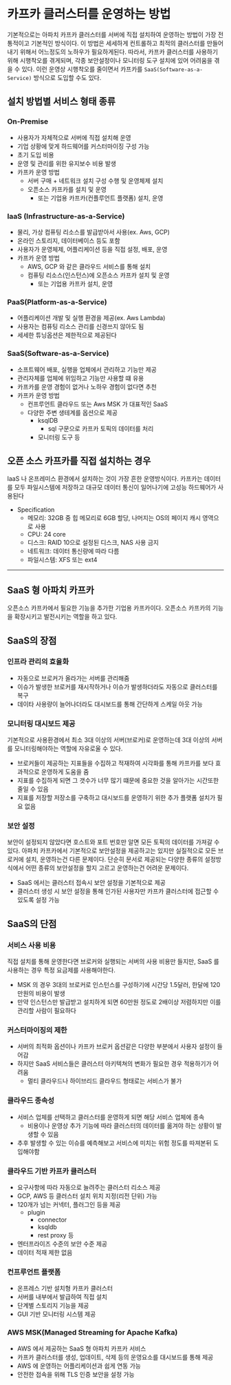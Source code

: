 # 카프카 클러스터를 운영하는 방법

기본적으로는 아파치 카프카 클러스터를 서버에 직접 설치하여 운영하는 방법이 가장 전통적이고 기본적인 방식이다.
이 방법은 세세하게 컨트롤하고 최적의 클러스터를 만들어내기 위해서 어느정도의 노하우가 필요하게된다. 
따라서, 카프카 클러스터를 사용하기 위해 시행착오를 겪게되며, 각종 보안설정이나 모니터링 도구 설치에 있어 어려움을 겪을 수 있다.
이런 운영상 시행착오를 줄이면서 카프카를 `SaaS(Software-as-a-Service)` 방식으로 도입할 수도 있다.

## 설치 방법별 서비스 형태 종류

### On-Premise

- 사용자가 자체적으로 서버에 직접 설치해 운영
- 기업 상황에 맞게 하드웨어를 커스터마이징 구성 가능
- 초기 도입 비용
- 운영 및 관리를 위한 유지보수 비용 발생
- 카프카 운영 방법
  - 서버 구매 + 네트워크 설치 구성 수행 및 운영체제 설치
  - 오픈소스 카프카를 설치 및 운영
    - 또는 기업용 카프카(컨플루언트 플랫폼) 설치, 운영

### IaaS (Infrastructure-as-a-Service)

- 물리, 가상 컴퓨팅 리소스를 발급받아서 사용(ex. Aws, GCP)
- 온라인 스토리지, 데이터베이스 등도 포함
- 사용자가 운영체제, 어플리케이션 등을 직접 설정, 배포, 운영
- 카프카 운영 방법
  - AWS, GCP 와 같은 클라우드 서비스를 통해 설치
  - 컴퓨팅 리소스(인스턴스)에 오픈소스 카프카 설치 및 운영
    - 또는 기업용 카프카 설치, 운영

### PaaS(Platform-as-a-Service)

- 어플리케이션 개발 및 실행 환경을 제공(ex. Aws Lambda)
- 사용자는 컴퓨팅 리소스 관리를 신경쓰지 않아도 됨
- 세세한 튜닝옵션은 제한적으로 제공된다

### SaaS(Software-as-a-Service)

- 소프트웨어 배포, 실행을 업체에서 관리하고 기능만 제공
- 관리자체를 업체에 위임하고 기능만 사용할 떄 유용
- 카프카를 운영 경험이 없거나 노하우 경험이 없다면 추천
- 카프카 운영 방법
  - 컨프루언트 클라우드 또는 Aws MSK 가 대표적인 SaaS
  - 다양한 주변 생테계를 옵션으로 제공
    - ksqlDB
      - sql 구문으로 카프카 토픽의 데이터를 처리
    - 모니터링 도구 등

## 오픈 소스 카프카를 직접 설치하는 경우

IaaS 나 온프레미스 환경에서 설치하는 것이 가장 흔한 운영방식이다. 카프카는 데이터를 모두 파일시스템에 저장하고 
대규모 데이터 통신이 일어나기에 고성능 하드웨어가 사용된다

- Specification
  - 메모리: 32GB 중 힙 메모리로 6GB 할당, 나머지는 OS의 페이지 캐시 영역으로 사용 
  - CPU: 24 core
  - 디스크: RAID 10으로 설정된 디스크, NAS 사용 금지
  - 네트워크: 데이터 통신량에 따라 다름
  - 파일시스템: XFS 또는 ext4

---

## SaaS 형 아파치 카프카

오픈소스 카프카에서 필요한 기능을 추가한 기업용 카프카이다. 오픈소스 카프카의 기능을 확장시키고 발전시키는 역할을 하고 있다.

## SaaS의 장점

### 인프라 관리의 효율화

- 자동으로 브로커가 올라가는 서버를 관리해줌
- 이슈가 발생한 브로커를 재시작하거나 이슈가 발생하더라도 자동으로 클러스터를 복구
- 데이타 사용량이 늘어나더라도 대시보드를 통해 간단하게 스케일 아웃 가능
 
### 모니터링 대시보드 제공

기본적으로 사용환경에서 최소 3대 이상의 서버(브로커)로 운영하는데 3대 이상의 서버를 모니터링해야하는 역할에 자유로울 수 있다.

- 브로커들이 제공하는 지표들을 수집하고 적재하여 시각화를 통해 카프카를 보다 효과적으로 운영하게 도움을 줌
- 지표를 수집하게 되면 그 갯수가 너무 많기 떄문에 중요한 것을 알아가는 시간또한 줄일 수 있음
- 지표를 저장할 저장소를 구축하고 대시보드를 운영하기 위한 추가 플랫폼 설치가 필요 없음

### 보안 설정

보안이 설정되지 않았다면 호스트와 포트 번호만 알면 모든 토픽의 데이터를 가져갈 수 있다.
아파치 카프카에서 기본적으로 보안설정을 제공하고는 있지만 실질적으로 모든 브로커에 설치, 운영하는건 다른 문제이다.
단순히 문서로 제공되는 다양한 종류의 설정방식에서 어떤 종류의 보안설정을 할지 고르고 운영하는건 어려운 문제이다.

- SaaS 에서는 클러스터 접속시 보안 설정을 기본적으로 제공
- 클러스터 생성 시 보안 설정을 통해 인가된 사용자만 카프카 클러스터에 접근할 수 있도록 설정 가능

## SaaS의 단점

### 서비스 사용 비용

직접 설치를 통해 운영한다면 브로커와 실행되는 서버의 사용 비용만 들지만, SaaS 를 사용하는 경우 특정 요금제를 사용해야한다.

- MSK 의 경우 3대의 브로커로 인스턴스를 구성하기에 시간당 1.5달러, 한달에 120만원의 비용이 발생
- 만약 인스턴스만 발급받고 설치하게 되면 60만원 정도로 2배이상 저렴하지만 이를 관리할 사람이 필요하다

### 커스터마이징의 제한

- 서버의 최적화 옵션이나 카프카 브로커 옵션같은 다양한 부분에서 사용자 설정이 들어감
- 하지만 SaaS 서비스들은 클러스터 아키텍쳐의 변화가 필요한 경우 적용하기가 어려움
  - 멀티 클라우드나 하이브리드 클라우드 형태로는 서비스가 불가

### 클라우드 종속성

- 서비스 업체를 선택하고 클러스터를 운영하게 되면 해당 서비스 업체에 종속
  - 비용이나 운영상 추가 기능에 따라 클러스터의 데이터를 옮겨야 하는 상황이 발생할 수 있음
- 추후 발생할 수 있는 이슈를 예측해보고 서비스에 미치는 위험 정도를 따져본뒤 도입해야함
   
### 클라우드 기반 카프카 클러스터

- 요구사항에 따라 자동으로 늘려주는 클러스터 리소스 제공
- GCP, AWS 등 클러스터 설치 위치 지정(리전 단위) 가능
- 120개가 넘는 커넥터, 플러그인 등을 제공
  - plugin
    - connector
    - ksqldb
    - rest proxy 등
- 엔터프라이즈 수준의 보안 수준 제공
- 데이터 적재 제한 없음

### 컨프루언트 플랫폼

- 온프레스 기반 설치형 카프카 클러스터
- 서버를 내부에서 발급하여 직접 설치
- 단계별 스토리지 기능을 제공
- GUI 기반 모니터링 시스템 제공

### AWS MSK(Managed Streaming for Apache Kafka)

- AWS 에서 제공하는 SaaS 형 아파치 카프카 서비스
- 카프카 클러스터를 생성, 업데이트, 삭제 등의 운영요소를 대시보드를 통해 제공
- AWS 에 운영하는 어플리케이션과 쉽게 연동 가능
- 안전한 접속을 위해 TLS 인증 보안을 설정 가능




